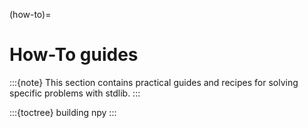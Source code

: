 (how-to)=

# How-To guides

:::{note}
This section contains practical guides and recipes for solving specific problems with stdlib.
:::

:::{toctree}
building
npy
:::
